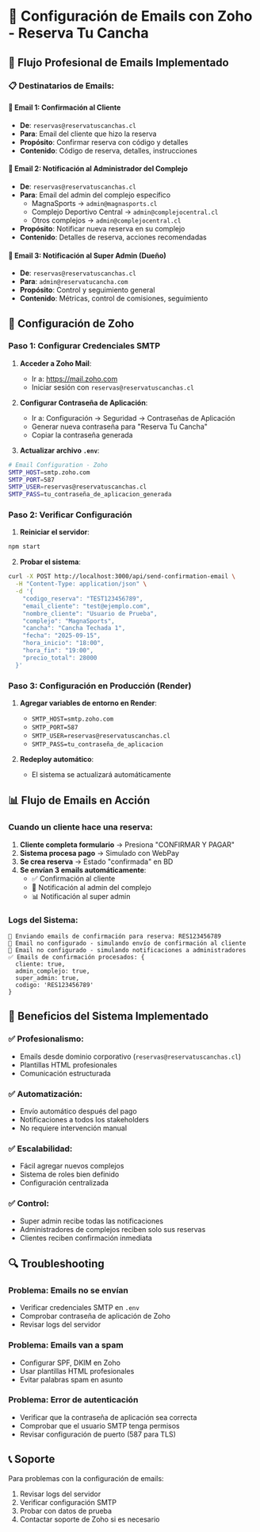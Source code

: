 # 📧 Configuración de Emails con Zoho - Reserva Tu Cancha

## 🎯 Flujo Profesional de Emails Implementado

### **📋 Destinatarios de Emails:**

#### **📧 Email 1: Confirmación al Cliente**
- **De**: `reservas@reservatuscanchas.cl`
- **Para**: Email del cliente que hizo la reserva
- **Propósito**: Confirmar reserva con código y detalles
- **Contenido**: Código de reserva, detalles, instrucciones

#### **📧 Email 2: Notificación al Administrador del Complejo**
- **De**: `reservas@reservatuscanchas.cl`
- **Para**: Email del admin del complejo específico
  - MagnaSports → `admin@magnasports.cl`
  - Complejo Deportivo Central → `admin@complejocentral.cl`
  - Otros complejos → `admin@complejocentral.cl`
- **Propósito**: Notificar nueva reserva en su complejo
- **Contenido**: Detalles de reserva, acciones recomendadas

#### **📧 Email 3: Notificación al Super Admin (Dueño)**
- **De**: `reservas@reservatuscanchas.cl`
- **Para**: `admin@reservatucancha.com`
- **Propósito**: Control y seguimiento general
- **Contenido**: Métricas, control de comisiones, seguimiento

## 🔧 Configuración de Zoho

### **Paso 1: Configurar Credenciales SMTP**

1. **Acceder a Zoho Mail**:
   - Ir a: https://mail.zoho.com
   - Iniciar sesión con `reservas@reservatuscanchas.cl`

2. **Configurar Contraseña de Aplicación**:
   - Ir a: Configuración → Seguridad → Contraseñas de Aplicación
   - Generar nueva contraseña para "Reserva Tu Cancha"
   - Copiar la contraseña generada

3. **Actualizar archivo `.env`**:
```bash
# Email Configuration - Zoho
SMTP_HOST=smtp.zoho.com
SMTP_PORT=587
SMTP_USER=reservas@reservatuscanchas.cl
SMTP_PASS=tu_contraseña_de_aplicacion_generada
```

### **Paso 2: Verificar Configuración**

1. **Reiniciar el servidor**:
```bash
npm start
```

2. **Probar el sistema**:
```bash
curl -X POST http://localhost:3000/api/send-confirmation-email \
  -H "Content-Type: application/json" \
  -d '{
    "codigo_reserva": "TEST123456789",
    "email_cliente": "test@ejemplo.com",
    "nombre_cliente": "Usuario de Prueba",
    "complejo": "MagnaSports",
    "cancha": "Cancha Techada 1",
    "fecha": "2025-09-15",
    "hora_inicio": "18:00",
    "hora_fin": "19:00",
    "precio_total": 28000
  }'
```

### **Paso 3: Configuración en Producción (Render)**

1. **Agregar variables de entorno en Render**:
   - `SMTP_HOST=smtp.zoho.com`
   - `SMTP_PORT=587`
   - `SMTP_USER=reservas@reservatuscanchas.cl`
   - `SMTP_PASS=tu_contraseña_de_aplicacion`

2. **Redeploy automático**:
   - El sistema se actualizará automáticamente

## 📊 Flujo de Emails en Acción

### **Cuando un cliente hace una reserva:**

1. **Cliente completa formulario** → Presiona "CONFIRMAR Y PAGAR"
2. **Sistema procesa pago** → Simulado con WebPay
3. **Se crea reserva** → Estado "confirmada" en BD
4. **Se envían 3 emails automáticamente**:
   - ✅ Confirmación al cliente
   - 🔔 Notificación al admin del complejo
   - 📊 Notificación al super admin

### **Logs del Sistema:**
```
📧 Enviando emails de confirmación para reserva: RES123456789
📧 Email no configurado - simulando envío de confirmación al cliente
📧 Email no configurado - simulando notificaciones a administradores
✅ Emails de confirmación procesados: {
  cliente: true,
  admin_complejo: true,
  super_admin: true,
  codigo: 'RES123456789'
}
```

## 🚀 Beneficios del Sistema Implementado

### **✅ Profesionalismo:**
- Emails desde dominio corporativo (`reservas@reservatuscanchas.cl`)
- Plantillas HTML profesionales
- Comunicación estructurada

### **✅ Automatización:**
- Envío automático después del pago
- Notificaciones a todos los stakeholders
- No requiere intervención manual

### **✅ Escalabilidad:**
- Fácil agregar nuevos complejos
- Sistema de roles bien definido
- Configuración centralizada

### **✅ Control:**
- Super admin recibe todas las notificaciones
- Administradores de complejos reciben solo sus reservas
- Clientes reciben confirmación inmediata

## 🔍 Troubleshooting

### **Problema: Emails no se envían**
- Verificar credenciales SMTP en `.env`
- Comprobar contraseña de aplicación de Zoho
- Revisar logs del servidor

### **Problema: Emails van a spam**
- Configurar SPF, DKIM en Zoho
- Usar plantillas HTML profesionales
- Evitar palabras spam en asunto

### **Problema: Error de autenticación**
- Verificar que la contraseña de aplicación sea correcta
- Comprobar que el usuario SMTP tenga permisos
- Revisar configuración de puerto (587 para TLS)

## 📞 Soporte

Para problemas con la configuración de emails:
1. Revisar logs del servidor
2. Verificar configuración SMTP
3. Probar con datos de prueba
4. Contactar soporte de Zoho si es necesario
